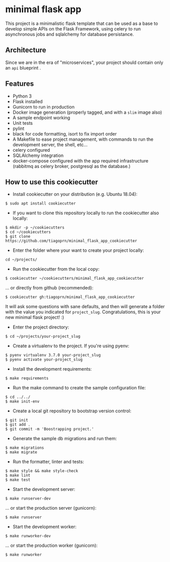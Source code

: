 # minimal flask app

This project is a minimalistic flask template that can be used as a base to develop simple APIs on the Flask Framework, using celery to run asynchronous jobs and sqlalchemy for database persistance.

## Architecture

Since we are in the era of "microservices", your project should contain only an `api` blueprint .

## Features

- Python 3
- Flask installed
- Gunicorn to run in production
- Docker image generation (properly tagged, and with a `slim` image also)
- A sample endpoint working
- Unit tests
- pylint
- black for code formatting, isort to fix import order
- A Makefile to ease project management, with commands to run the development server, the shell,
  etc...
- celery configured
- SQLAlchemy integration
- docker-compose configured with the app required infrastructure (rabbitmq as
  celery broker, postgresql as the database.)

## How to use this cookiecutter

- Install cookiecutter on your distribution (e.g. Ubuntu 18.04):

`$ sudo apt install cookiecutter`

- If you want to clone this repository locally to run the cookiecutter also locally:

```
$ mkdir -p ~/cookiecutters
$ cd ~/cookiecutters
$ git clone  https://github.com/tiagoprn/minimal_flask_app_cookiecutter
```

- Enter the folder where your want to create your project locally:

```
cd ~/projects/
```

- Run the cookiecutter from the local copy:

`$ cookiecutter ~/cookiecutters/minimal_flask_app_cookiecutter`

... or directly from github (recommended):

`$ cookiecutter gh:tiagoprn/minimal_flask_app_cookiecutter`

It will ask some questions with sane defaults, and then will generate a folder with the value you
indicated for `project_slug`. Congratulations, this is your new minimal flask project! :)

- Enter the project directory:

`$ cd ~/projects/your-project_slug`

- Create a virtualenv to the project. If you're using pyenv:

```
$ pyenv virtualenv 3.7.0 your-project_slug
$ pyenv activate your-project_slug
```

- Install the development requirements:

`$ make requirements`

- Run the make command to create the sample configuration file:

```
$ cd ../../
$ make init-env
```

- Create a local git repository to bootstrap version control:

```
$ git init
$ git add .
$ git commit -m 'Boostrapping project.'
```

- Generate the sample db migrations and run them:

```
$ make migrations
$ make migrate
```

- Run the formatter, linter and tests:

```
$ make style && make style-check
$ make lint
$ make test
```

- Start the development server:

`$ make runserver-dev`

... or start the production server (gunicorn):

`$ make runserver`

- Start the development worker:

`$ make runworker-dev`

... or start the production worker (gunicorn):

`$ make runworker`
